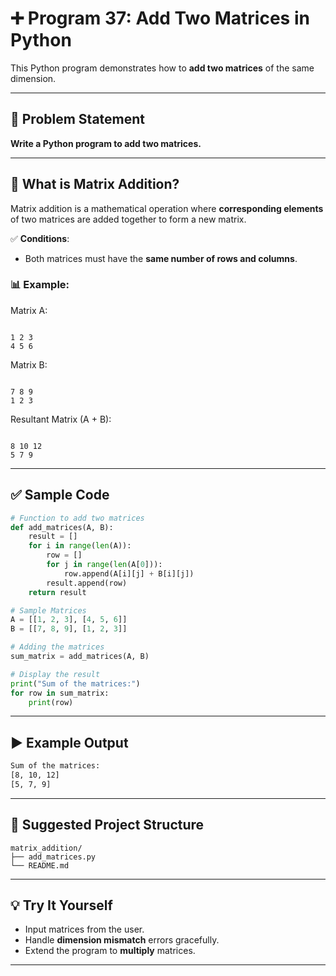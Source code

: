 
# ➕ Program 37: Add Two Matrices in Python

This Python program demonstrates how to **add two matrices** of the same dimension.

---

## 📌 Problem Statement

**Write a Python program to add two matrices.**

---

## 🧮 What is Matrix Addition?

Matrix addition is a mathematical operation where **corresponding elements** of two matrices are added together to form a new matrix.

✅ **Conditions**:
- Both matrices must have the **same number of rows and columns**.

### 📊 Example:

Matrix A:
```

1 2 3
4 5 6

```

Matrix B:
```

7 8 9
1 2 3

```

Resultant Matrix (A + B):
```

8 10 12
5 7 9

```

---

## ✅ Sample Code

```python
# Function to add two matrices
def add_matrices(A, B):
    result = []
    for i in range(len(A)):
        row = []
        for j in range(len(A[0])):
            row.append(A[i][j] + B[i][j])
        result.append(row)
    return result

# Sample Matrices
A = [[1, 2, 3], [4, 5, 6]]
B = [[7, 8, 9], [1, 2, 3]]

# Adding the matrices
sum_matrix = add_matrices(A, B)

# Display the result
print("Sum of the matrices:")
for row in sum_matrix:
    print(row)
```

---

## ▶️ Example Output

```bash
Sum of the matrices:
[8, 10, 12]
[5, 7, 9]
```

---

## 📁 Suggested Project Structure

```
matrix_addition/
├── add_matrices.py
└── README.md
```

---

## 💡 Try It Yourself

- Input matrices from the user.
- Handle **dimension mismatch** errors gracefully.
- Extend the program to **multiply** matrices.

---
